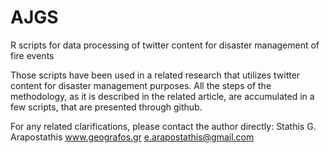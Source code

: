 # AJGS
R scripts for data processing of twitter content for disaster management of fire events

Those scripts have been used in a related research that utilizes twitter content for disaster management purposes.
All the steps of the methodology, as it is described in the related article, are accumulated in a few scripts, that are presented through github.

For any related clarifications, please contact the author directly:
Stathis G. Arapostathis
www.geografos.gr
e.arapostathis@gmail.com 

